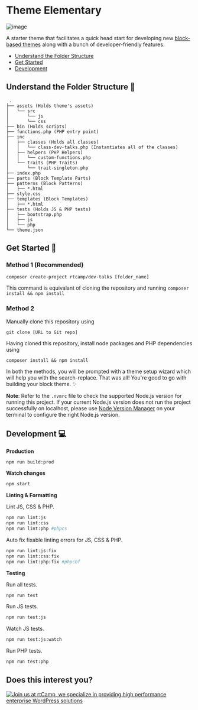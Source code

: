 # Theme Elementary

![image](https://user-images.githubusercontent.com/59014930/187202051-df015d4a-f885-40cb-9fc9-c13991d3216d.png)

A starter theme that facilitates a quick head start for developing new [block-based themes](https://developer.wordpress.org/block-editor/how-to-guides/themes/block-theme-overview/) along with a bunch of developer-friendly features.

- [Understand the Folder Structure](https://github.com/rtCamp/theme-elementary#understand-the-folder-structure-open_file_folder)
- [Get Started](https://github.com/rtCamp/theme-elementary#get-started-rocket)
- [Development](https://github.com/rtCamp/theme-elementary#development-computer)

## Understand the Folder Structure :open_file_folder:
```
 .
├── assets (Holds theme's assets)
│   └── src
│       └── js
│       └── css
├── bin (Holds scripts)
├── functions.php (PHP entry point)
├── inc
│   ├── classes (Holds all classes)
│   │   └── class-dev-talks.php (Instantiates all of the classes)
│   ├── helpers (PHP Helpers)
│   │   └── custom-functions.php
│   └── traits (PHP Traits)
│       └── trait-singleton.php
├── index.php
├── parts (Block Template Parts)
├── patterns (Block Patterns)
│   ├── *.html
├── style.css
├── templates (Block Templates)
│   ├── *.html
├── tests (Holds JS & PHP tests)
│   ├── bootstrap.php
│   ├── js
│   └── php
└── theme.json

```

## Get Started :rocket:

### Method 1 (Recommended)
```
composer create-project rtcamp/dev-talks [folder_name]
```
This command is equivalant of cloning the repository and running `composer install && npm install`

### Method 2
Manually clone this repository using
```
git clone [URL to Git repo]
```
Having cloned this repository, install node packages and PHP dependencies using
```
composer install && npm install
```

In both the methods, you will be prompted with a theme setup wizard which will help you with the search-replace. That was all! You're good to go with building your block theme. :sparkles:

**Note**: Refer to the `.nvmrc` file to check the supported Node.js version for running this project. If your current Node.js version does not run the project successfully on localhost, please use [Node Version Manager](https://github.com/nvm-sh/nvm) on your terminal to configure the right Node.js version.

## Development :computer:


**Production**

```bash
npm run build:prod
```

**Watch changes**

```bash
npm start
```

**Linting & Formatting**

Lint JS, CSS & PHP.
```bash
npm run lint:js
npm run lint:css
npm run lint:php #phpcs
```

Auto fix fixable linting errors for JS, CSS & PHP.

```bash
npm run lint:js:fix
npm run lint:css:fix
npm run lint:php:fix #phpcbf
```

**Testing**

Run all tests.

```bash
npm run test
```

Run JS tests.

```bash
npm run test:js
```

Watch JS tests.

```bash
npm run test:js:watch
```

Run PHP tests.

```bash
npm run test:php
```

## Does this interest you?
<a href="https://rtcamp.com/"><img src="https://rtcamp.com/wp-content/uploads/sites/2/2019/04/github-banner@2x.png" alt="Join us at rtCamp, we specialize in providing high performance enterprise WordPress solutions"></a>
